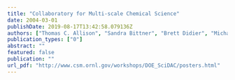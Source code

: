 ```yaml
---
title: "Collaboratory for Multi-scale Chemical Science"
date: 2004-03-01
publishDate: 2019-08-17T13:42:58.079136Z
authors: ["Thomas C. Allison", "Sandra Bittner", "Brett Didier", "Michael Frenklach", "Jr. William H. Green", "Darrian Hale", "Mihael F. Hategan-Marandiuc", "Carina Lansing", "Gregor von Laszewski", "David Leahy", "James D. Myers", "Michael Minkoff", "David Montoya", "Luwi Oluwole", "Carmen Pancerella", "Reinhardt Pinzon", "William Pitz", "Larry Rahn", "Jane Riese", "Branko Ruscic", "Karen Schuchardt", "Albert F. Wagner", "Theresa Windus", "Christine Yang", "Ginger Young"]
publication_types: ["0"]
abstract: ""
featured: false
publication: ""
url_pdf: "http://www.csm.ornl.gov/workshops/DOE_SciDAC/posters.html"
---
```


